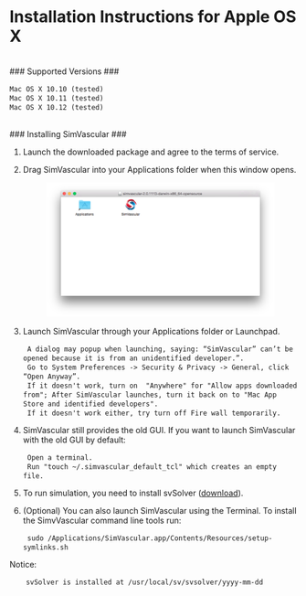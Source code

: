 # Installation Instructions for Apple OS X #

<br>
### Supported Versions ###
	
	Mac OS X 10.10 (tested)
	Mac OS X 10.11 (tested)
	Mac OS X 10.12 (tested)

<br>
### Installing SimVascular ###

1. Launch the downloaded package and agree to the terms of service.

2. Drag SimVascular into your Applications folder when this window opens.

	<figure>
	  <img class="svImg svImgXl"  src="documentation/installation/imgs/macDrag.png"> 
	  <figcaption class="svCaption" ></figcaption>
	</figure>

3. Launch SimVascular through your Applications folder or Launchpad.

		A dialog may popup when launching, saying: “SimVascular” can’t be opened because it is from an unidentified developer.”.
		Go to System Preferences -> Security & Privacy -> General, click “Open Anyway”.
		If it doesn't work, turn on  "Anywhere" for "Allow apps downloaded from"; After SimVascular launches, turn it back on to "Mac App Store and identified developers".
		If it doesn't work either, try turn off Fire wall temporarily.

4. SimVascular still provides the old GUI. If you want to launch SimVascular with the old GUI by default:

		Open a terminal.
		Run "touch ~/.simvascular_default_tcl" which creates an empty file.

5. To run simulation, you need to install svSolver (<a href="https://simtk.org/project/xml/downloads.xml?group_id=188" target="_blank">download</a>).

6. (Optional) You can also launch SimVascular using the Terminal. To install the SimvVascular command line tools run:

		sudo /Applications/SimVascular.app/Contents/Resources/setup-symlinks.sh

Notice: 

		svSolver is installed at /usr/local/sv/svsolver/yyyy-mm-dd
